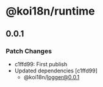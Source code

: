 # @koi18n/runtime

## 0.0.1

### Patch Changes

- c1ffd99: First publish
- Updated dependencies [c1ffd99]
  - @koi18n/logger@0.0.1
